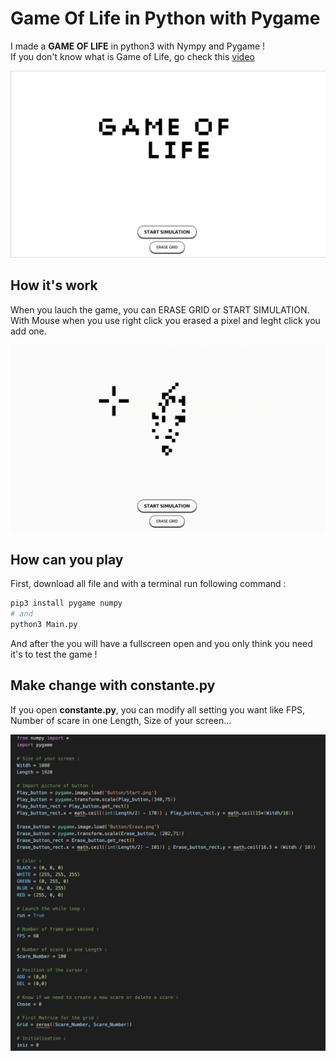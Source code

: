 # Game Of Life in Python with Pygame

I made a **GAME OF LIFE** in python3 with Nympy and Pygame !  
If you don't know what is Game of Life, go check this [video](https://www.youtube.com/watch?v=Kk2MH9O4pXY)

![Picture of Game of Life](./ReadMe/GameOfLife.png)

## How it's work 

When you lauch the game, you can ERASE GRID or START SIMULATION. With Mouse when you use right click you erased a pixel and leght click you add one.

![Video of Game of Life](./ReadMe/GameOfLife.gif)

## How can you play

First, download all file and with a terminal run following command :

```python
pip3 install pygame numpy
# and
python3 Main.py
```

And after the you will have a fullscreen open and you only think you need it's to test the game !

## Make change with constante.py

If you open **constante.py**, you can modify all setting you want like FPS, Number of scare in one Length, Size of your screen...

![Picture of setting](./ReadMe/Constante.png)
